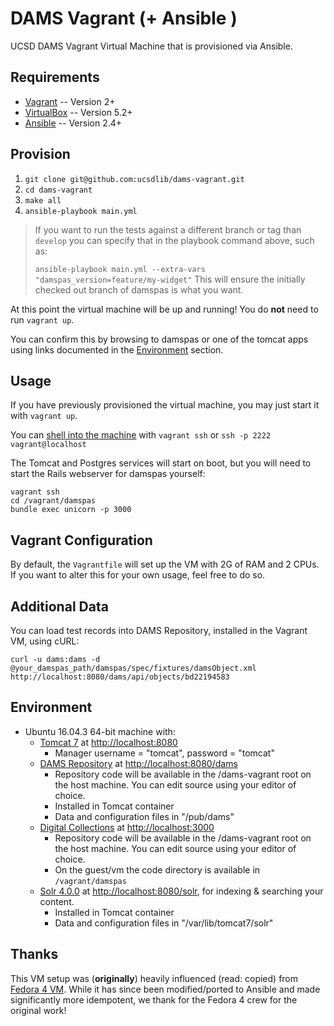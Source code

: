 # DAMS Vagrant (+ Ansible )
UCSD DAMS Vagrant Virtual Machine that is provisioned via Ansible.

## Requirements
* [Vagrant](https://www.vagrantup.com/) -- Version 2+
* [VirtualBox](https://www.virtualbox.org/) -- Version 5.2+
* [Ansible](https://docs.ansible.com/ansible/latest/intro_installation.html) -- Version 2.4+


## Provision
1. `git clone git@github.com:ucsdlib/dams-vagrant.git`
2. `cd dams-vagrant`
3. `make all`
4. `ansible-playbook main.yml`

> If you want to run the tests against a different branch or tag than `develop` you can
> specify that in the playbook command above, such as:
>
> `ansible-playbook main.yml --extra-vars "damspas_version=feature/my-widget"`
> This will ensure the initially checked out branch of damspas is what you want.

At this point the virtual machine will be up and running! You do **not** need to
run `vagrant up`.

You can confirm this by browsing to damspas or one of the
tomcat apps using links documented in the [Environment](#environment) section.

## Usage
If you have previously provisioned the virtual machine, you may just start it with `vagrant up`.

You can [shell into the machine](https://www.vagrantup.com/docs/cli/ssh.html) with `vagrant ssh` or `ssh -p 2222 vagrant@localhost`

The Tomcat and Postgres services will start on boot, but you will need to start the Rails webserver for damspas yourself:

```
vagrant ssh
cd /vagrant/damspas
bundle exec unicorn -p 3000
```

## Vagrant Configuration
By default, the `Vagrantfile` will set up the VM with 2G of RAM and 2 CPUs. If you
want to alter this for your own usage, feel free to do so.

## Additional Data
You can load test records into DAMS Repository, installed in the Vagrant VM, using cURL:

```
curl -u dams:dams -d @your_damspas_path/damspas/spec/fixtures/damsObject.xml http://localhost:8080/dams/api/objects/bd22194583
```

## Environment
* Ubuntu 16.04.3 64-bit machine with:
  * [Tomcat 7](http://tomcat.apache.org) at [http://localhost:8080](http://localhost:8080)
    * Manager username = "tomcat", password = "tomcat"
  * [DAMS Repository](https://github.com/ucsdlib/damsrepo) at [http://localhost:8080/dams](http://localhost:8080/dams)
    * Repository code will be available in the /dams-vagrant root on the host machine. You can edit source using your editor of choice.
    * Installed in Tomcat container
    * Data and configuration files in "/pub/dams"
  * [Digital Collections](https://github.com/ucsdlib/damspas) at [http://localhost:3000](http://localhost:3000)
    * Repository code will be available in the /dams-vagrant root on the host machine. You can edit source using your editor of choice.
    * On the guest/vm the code directory is available in `/vagrant/damspas`
  * [Solr 4.0.0](http://lucene.apache.org/solr/) at [http://localhost:8080/solr](http://localhost:8080/solr), for indexing & searching your content.
    * Installed in Tomcat container
    * Data and configuration files in "/var/lib/tomcat7/solr"

## Thanks

This VM setup was (**originally**) heavily influenced (read: copied) from [Fedora 4 VM](https://github.com/fcrepo4-labs/fcrepo4-vagrant).
While it has since been modified/ported to Ansible and made significantly more
idempotent, we thank for the Fedora 4 crew for the original work!
